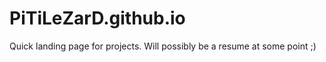 # PiTiLeZarD.github.io

Quick landing page for projects. Will possibly be a resume at some point ;)
